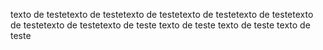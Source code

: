 texto de testetexto de testetexto de testetexto de testetexto de testetexto de testetexto de testetexto de teste
texto de teste
texto de teste
texto de teste

